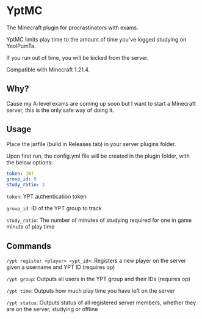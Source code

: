 # YptMC

The Minecraft plugin for procrastinators with exams.

YptMC limits play time to the amount of time you've logged studying on YeolPumTa.

If you run out of time, you will be kicked from the server.

Compatible with Minecraft 1.21.4.

## Why?

Cause my A-level exams are coming up soon but I want to start a Minecraft server,
this is the only safe way of doing it.

## Usage

Place the jarfile (build in Releases tab) in your server plugins folder.

Upon first run, the config.yml file will be created in the plugin folder, with the below options:

```yml
token: JWT
group_id: 0
study_ratio: 3
```

`token`: YPT authentication token

`group_id`: ID of the YPT group to track

`study_ratio`: The number of minutes of studying required for one in game minute of play time

## Commands

`/ypt register <player> <ypt_id>`: Registers a new player on the server given a username and YPT ID (requires op)

`/ypt group`: Outputs all users in the YPT group and their IDs (requires op)

`/ypt time`: Outputs how much play time you have left on the server

`/ypt status`: Outputs status of all registered server members, whether they are on the server, studying or offline
